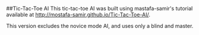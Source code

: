 ##Tic-Tac-Toe AI
This tic-tac-toe AI was built using mastafa-samir's tutorial available at http://mostafa-samir.github.io/Tic-Tac-Toe-AI/.

This version excludes the novice mode AI, and uses only a blind and master.